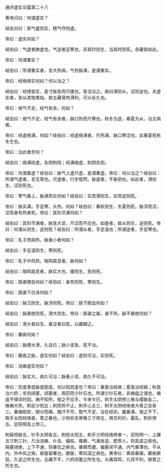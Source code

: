 通评虚实论篇第二十八

黄帝问曰：何谓虚实？

岐伯对曰：邪气盛则实，精气夺则虚。

帝曰：虚实何如？

岐伯曰：气虚者肺虚也，气逆者足寒也，非其时则生，当其时则死。余藏皆如此。

帝曰：何谓重实？

岐伯曰：所谓重实者，言大热病，气热脉满，是谓重实。

帝曰：经络俱实何如？何以治之？

岐伯曰：经络皆实，是寸脉急而尺缓也，皆当治之，故曰滑则从，涩则逆也。夫虚实者，皆从其物类始，故五藏骨肉滑利，可以长久也。

帝曰：络气不足，经气有余，何如？

岐伯曰：络气不足，经气有余者，脉口热而尺寒也，秋冬为逆，春夏为从，治主病者。

帝曰：经虚络满，何如？岐伯曰：经虚络满者，尺热满，脉口寒涩也，此春夏死秋冬生也。

帝曰：治此者奈何？

岐伯曰：络满经虚，灸阴刺阳；经满络虚，刺阴灸阳。

帝曰：何谓重虚？岐伯曰：脉气上虚尺虚，是谓重虚。帝曰：何以治之？岐伯曰：所谓气虚者，言无常也。尺虚者，行步恇然。脉虚者，不象阴也。如此者，滑则生，涩则死也。

帝曰：寒气暴上，脉满而实何如？岐伯曰：实而滑则生，实而逆则死。

帝曰：脉实满，手足寒，头热，何如？岐伯曰：春秋则生，冬夏则死。脉浮而涩，涩而身有热者死。帝曰：其形尽满何如？

岐伯曰：其形尽满者，脉急大坚，尺涩而不应也，如是者，故从则生，逆则死。帝曰：何谓从则生，逆则死？岐伯曰：所谓从者，手足温也；所谓逆者，手足寒也。

帝曰：乳子而病热，脉悬小者何如？

岐伯曰：手足温则生，寒则死。

帝曰：乳子中风热，喘鸣肩息者，脉何如？

岐伯曰：喘鸣肩息者，脉实大也，缓则生，急则死。

帝曰：肠澼便血何如？岐伯曰：身热则死，寒则生。

帝曰：肠澼下白沫何如？

岐伯曰：脉沉则生，脉浮则死。帝曰：肠下脓血何如？

岐伯曰：脉悬绝则死，滑大则生。帝曰：肠澼之属，身不热，脉不悬绝何如？

岐伯曰：滑大者曰生，悬涩者曰死，以藏期之。

帝曰：癫疾何如？

岐伯曰：脉搏大滑，久自已；脉小坚急，死不治。

帝曰：癫疾之脉，虚实何如？岐伯曰：虚则可治，实则死。

帝曰：消瘅虚实何如？

岐伯曰：脉实大，病久可治；脉悬小坚，病久不可治。

帝曰：形度骨度脉度筋度，何以知其度也？帝曰：春亟治经络；夏亟治经输；秋亟治六府；冬则闭塞，闭塞者，用药而少针石也。所谓少针石者，非痈疽之谓也，痈疽不得顷时回。痈不知所，按之不应手，乍来乍已，刺手太阴傍三痏与缨脉各二，掖痈大热，刺足少阳五；刺而热不止，刺手心主三，刺手太阴经络者大骨之会各三。暴痈筋软，随分而痛，魄汗不尽，胞气不足，治在经俞。腹暴满，按之不下，取手太阳经络者，胃之募也，少阴俞去脊椎三寸傍五，用员利针。霍乱，刺俞傍五，足阳明及上傍三。

刺痫惊脉五，针手太阴各五，刺经太阳五，刺手少阴经络傍者一，足阳明一，上踝五寸刺三针。凡治消瘅、仆击、偏枯、痿厥、气满发逆，肥贵人，则高梁之疾也。隔塞闭绝，上下不通，则暴忧之疾也。暴厥而聋，偏塞闭不通，内气暴薄也。不从内，外中风之病，故瘦留著也。蹠跛，寒风湿之病也。黄帝曰：黄疸暴痛，癫疾厥狂，久逆之所生也。五藏不平，六府闭塞之所生也。头痛耳鸣，九窍不利，肠胃之所生也。

